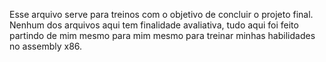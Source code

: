 Esse arquivo serve para treinos com o objetivo de concluir o projeto final. Nenhum dos arquivos aqui tem finalidade avaliativa, tudo aqui foi feito partindo de mim mesmo para mim mesmo para treinar minhas habilidades no assembly x86.
